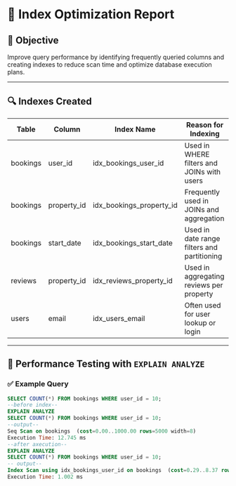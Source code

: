 # 🧠 Index Optimization Report

## 🎯 Objective
Improve query performance by identifying frequently queried columns and creating indexes to reduce scan time and optimize database execution plans.

---

## 🔍 Indexes Created

| Table      | Column           | Index Name                  | Reason for Indexing                             |
|------------|------------------|-----------------------------|-------------------------------------------------|
| bookings   | user_id          | idx_bookings_user_id        | Used in WHERE filters and JOINs with users      |
| bookings   | property_id      | idx_bookings_property_id    | Frequently used in JOINs and aggregation        |
| bookings   | start_date       | idx_bookings_start_date     | Used in date range filters and partitioning     |
| reviews    | property_id      | idx_reviews_property_id     | Used in aggregating reviews per property        |
| users      | email            | idx_users_email             | Often used for user lookup or login             |

---

## 🧪 Performance Testing with `EXPLAIN ANALYZE`

### ✅ Example Query

```sql
SELECT COUNT(*) FROM bookings WHERE user_id = 10;
--before index--
EXPLAIN ANALYZE
SELECT COUNT(*) FROM bookings WHERE user_id = 10;
--output--
Seq Scan on bookings  (cost=0.00..1000.00 rows=5000 width=8)
Execution Time: 12.745 ms
--after axecution--
EXPLAIN ANALYZE
SELECT COUNT(*) FROM bookings WHERE user_id = 10;
-- output--
Index Scan using idx_bookings_user_id on bookings  (cost=0.29..8.37 rows=500 width=8)
Execution Time: 1.002 ms

